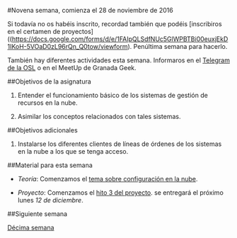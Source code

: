 #Novena semana, comienza el 28 de noviembre de 2016

Si todavía no os habéis inscrito, recordad
también que podéis
[inscribiros en el certamen de proyectos]((https://docs.google.com/forms/d/e/1FAIpQLSdfNUc5GlWPBTBi00euxjEkD1IKoH-5VOaD0zL96rQn_Q0tow/viewform). Penúltima
semana para hacerlo.

También hay diferentes actividades esta semana. Informaros en el
[Telegram de la OSL](http://telegram.me/oslugr) o en el MeetUp de
Granada Geek. 

##Objetivos de la asignatura

1. Entender el funcionamiento básico de los sistemas de gestión de
   recursos en la nube.

2. Asimilar los conceptos relacionados con tales sistemas.

##Objetivos adicionales

1. Instalarse los diferentes clientes de líneas de órdenes de los
   sistemas en la nube a los que se tenga acceso. 


##Material para esta semana

* *Teoría*: Comenzamos el
  [tema sobre configuración en la nube](http://jj.github.io/CC/documentos/temas/Automatizando_cloud).

* *Proyecto*: Comenzamos el [hito 3 del proyecto](http://jj.github.io/CC/documentos/proyecto/3.Orquestacion). se
  entregará el próximo lunes *12 de diciembre*.

##Siguiente semana

[Décima semana](10-semana)
